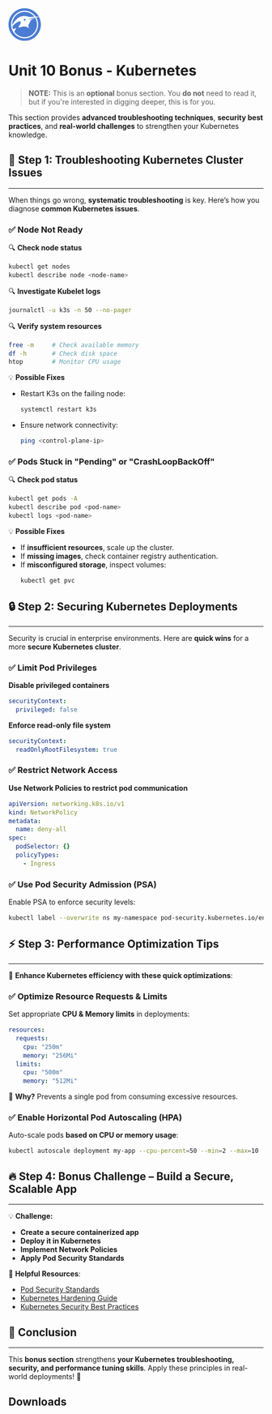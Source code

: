 <div class="flex-container">
        <img src="https://github.com/ProfessionalLinuxUsersGroup/img/blob/main/Assets/Logos/ProLUG_Round_Transparent_LOGO.png?raw=true" width="64" height="64"></img>
    <p>
        <h1>Unit 10 Bonus - Kubernetes</h1>
    </p>
</div>

> **NOTE:** This is an **optional** bonus section. You **do not** need to read it, but if you're interested in digging deeper, this is for you.

This section provides **advanced troubleshooting techniques**, **security best practices**, and **real-world challenges** to strengthen your Kubernetes knowledge.

## 🔎 **Step 1: Troubleshooting Kubernetes Cluster Issues**

---

When things go wrong, **systematic troubleshooting** is key. Here’s how you diagnose **common Kubernetes issues**.

### ✅ **Node Not Ready**

🔍 **Check node status**

```sh
kubectl get nodes
kubectl describe node <node-name>
```

🔍 **Investigate Kubelet logs**

```sh
journalctl -u k3s -n 50 --no-pager
```

🔍 **Verify system resources**

```sh
free -m     # Check available memory
df -h       # Check disk space
htop        # Monitor CPU usage
```

💡 **Possible Fixes**

- Restart K3s on the failing node:
  ```sh
  systemctl restart k3s
  ```
- Ensure network connectivity:
  ```sh
  ping <control-plane-ip>
  ```

### ✅ **Pods Stuck in "Pending" or "CrashLoopBackOff"**

🔍 **Check pod status**

```sh
kubectl get pods -A
kubectl describe pod <pod-name>
kubectl logs <pod-name>
```

💡 **Possible Fixes**

- If **insufficient resources**, scale up the cluster.
- If **missing images**, check container registry authentication.
- If **misconfigured storage**, inspect volumes:
  ```sh
  kubectl get pvc
  ```

## 🔒 **Step 2: Securing Kubernetes Deployments**

---

Security is crucial in enterprise environments. Here are **quick wins** for a more **secure Kubernetes cluster**.

### ✅ **Limit Pod Privileges**

**Disable privileged containers**

```yaml
securityContext:
  privileged: false
```

**Enforce read-only file system**

```yaml
securityContext:
  readOnlyRootFilesystem: true
```

### ✅ **Restrict Network Access**

**Use Network Policies to restrict pod communication**

```yaml
apiVersion: networking.k8s.io/v1
kind: NetworkPolicy
metadata:
  name: deny-all
spec:
  podSelector: {}
  policyTypes:
    - Ingress
```

### ✅ **Use Pod Security Admission (PSA)**

Enable PSA to enforce security levels:

```sh
kubectl label --overwrite ns my-namespace pod-security.kubernetes.io/enforce=restricted
```

## ⚡ **Step 3: Performance Optimization Tips**

---

🚀 **Enhance Kubernetes efficiency with these quick optimizations**:

### ✅ **Optimize Resource Requests & Limits**

Set appropriate **CPU & Memory limits** in deployments:

```yaml
resources:
  requests:
    cpu: "250m"
    memory: "256Mi"
  limits:
    cpu: "500m"
    memory: "512Mi"
```

📌 **Why?** Prevents a single pod from consuming excessive resources.

### ✅ **Enable Horizontal Pod Autoscaling (HPA)**

Auto-scale pods **based on CPU or memory usage**:

```sh
kubectl autoscale deployment my-app --cpu-percent=50 --min=2 --max=10
```

## 🔥 **Step 4: Bonus Challenge – Build a Secure, Scalable App**

---

💡 **Challenge:**

- **Create a secure containerized app**
- **Deploy it in Kubernetes**
- **Implement Network Policies**
- **Apply Pod Security Standards**

📌 **Helpful Resources**:

- [Pod Security Standards](https://kubernetes.io/docs/concepts/security/pod-security-standards/)
- [Kubernetes Hardening Guide](https://www.cisa.gov/kubernetes-hardening-guide)
- [Kubernetes Security Best Practices](https://kubernetes.io/docs/concepts/security/)

## 🎯 **Conclusion**

---

This **bonus section** strengthens **your Kubernetes troubleshooting, security, and performance tuning skills**. Apply these principles in real-world deployments! 🚀
## Downloads
